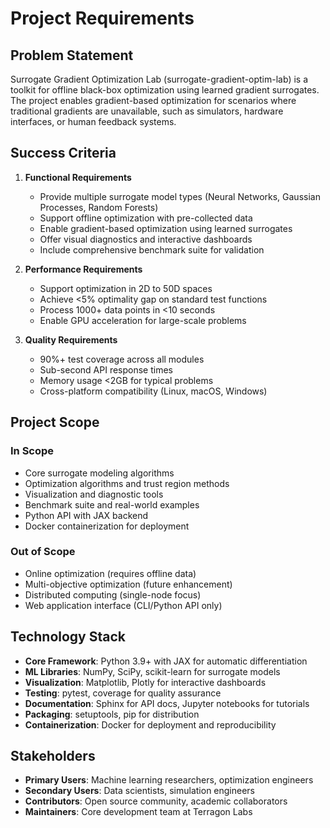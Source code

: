 # Project Requirements

## Problem Statement

Surrogate Gradient Optimization Lab (surrogate-gradient-optim-lab) is a toolkit for offline black-box optimization using learned gradient surrogates. The project enables gradient-based optimization for scenarios where traditional gradients are unavailable, such as simulators, hardware interfaces, or human feedback systems.

## Success Criteria

1. **Functional Requirements**
   - Provide multiple surrogate model types (Neural Networks, Gaussian Processes, Random Forests)
   - Support offline optimization with pre-collected data
   - Enable gradient-based optimization using learned surrogates
   - Offer visual diagnostics and interactive dashboards
   - Include comprehensive benchmark suite for validation

2. **Performance Requirements**
   - Support optimization in 2D to 50D spaces
   - Achieve <5% optimality gap on standard test functions
   - Process 1000+ data points in <10 seconds
   - Enable GPU acceleration for large-scale problems

3. **Quality Requirements**
   - 90%+ test coverage across all modules
   - Sub-second API response times
   - Memory usage <2GB for typical problems
   - Cross-platform compatibility (Linux, macOS, Windows)

## Project Scope

### In Scope
- Core surrogate modeling algorithms
- Optimization algorithms and trust region methods
- Visualization and diagnostic tools
- Benchmark suite and real-world examples
- Python API with JAX backend
- Docker containerization for deployment

### Out of Scope
- Online optimization (requires offline data)
- Multi-objective optimization (future enhancement)
- Distributed computing (single-node focus)
- Web application interface (CLI/Python API only)

## Technology Stack

- **Core Framework**: Python 3.9+ with JAX for automatic differentiation
- **ML Libraries**: NumPy, SciPy, scikit-learn for surrogate models
- **Visualization**: Matplotlib, Plotly for interactive dashboards
- **Testing**: pytest, coverage for quality assurance
- **Documentation**: Sphinx for API docs, Jupyter notebooks for tutorials
- **Packaging**: setuptools, pip for distribution
- **Containerization**: Docker for deployment and reproducibility

## Stakeholders

- **Primary Users**: Machine learning researchers, optimization engineers
- **Secondary Users**: Data scientists, simulation engineers
- **Contributors**: Open source community, academic collaborators
- **Maintainers**: Core development team at Terragon Labs